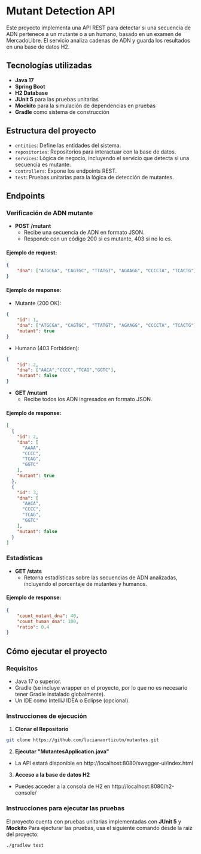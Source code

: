 # Mutant Detection API

Este proyecto implementa una API REST para detectar si una secuencia de ADN pertenece a un mutante o a un humano, basado en un examen de MercadoLibre. El servicio analiza cadenas de ADN y guarda los resultados en una base de datos H2.

## Tecnologías utilizadas

- **Java 17**
- **Spring Boot**
- **H2 Database**
- **JUnit 5** para las pruebas unitarias
- **Mockito** para la simulación de dependencias en pruebas
- **Gradle** como sistema de construcción

## Estructura del proyecto

- `entities`: Define las entidades del sistema.
- `repositories`: Repositorios para interactuar con la base de datos.
- `services`: Lógica de negocio, incluyendo el servicio que detecta si una secuencia es mutante.
- `controllers`: Expone los endpoints REST.
- `test`: Pruebas unitarias para la lógica de detección de mutantes.

## Endpoints

### Verificación de ADN mutante

- **POST /mutant**
  - Recibe una secuencia de ADN en formato JSON.
  - Responde con un código 200 si es mutante, 403 si no lo es.

#### Ejemplo de request:
```json
{
    "dna": ["ATGCGA", "CAGTGC", "TTATGT", "AGAAGG", "CCCCTA", "TCACTG"]
}
```
#### Ejemplo de response:
- Mutante (200 OK):
```json
{
    "id": 1,
    "dna": ["ATGCGA", "CAGTGC", "TTATGT", "AGAAGG", "CCCCTA", "TCACTG"],
    "mutant": true
}
```
- Humano (403 Forbidden):
```json
{
    "id": 2,
    "dna": ["AACA","CCCC","TCAG","GGTC"],
    "mutant": false
}
```
- **GET /mutant**
  - Recibe todos los ADN ingresados en formato JSON.

#### Ejemplo de response:
```json
[
  {
    "id": 2,
    "dna": [
      "AAAA",
      "CCCC",
      "TCAG",
      "GGTC"
    ],
    "mutant": true
  },
  {
    "id": 3,
    "dna": [
      "AACA",
      "CCCC",
      "TCAG",
      "GGTC"
    ],
    "mutant": false
  }
]
```
### Estadísticas

- **GET /stats**
  - Retorna estadísticas sobre las secuencias de ADN analizadas, incluyendo el porcentaje de mutantes y humanos.

#### Ejemplo de response:
```json
{
    "count_mutant_dna": 40,
    "count_human_dna": 100,
    "ratio": 0.4
}
```

## Cómo ejecutar el proyecto

### Requisitos

- Java 17 o superior.
- Gradle (se incluye wrapper en el proyecto, por lo que no es necesario tener Gradle instalado globalmente).
- Un IDE como IntelliJ IDEA o Eclipse (opcional).


### Instrucciones de ejecución

1. **Clonar el Repositorio**
```bash
git clone https://github.com/lucianaortizutn/mutantes.git
```
2. **Ejecutar "MutantesApplication.java"**
- La API estará disponible en http://localhost:8080/swagger-ui/index.html
3. **Acceso a la base de datos H2**
- Puedes acceder a la consola de H2 en http://localhost:8080/h2-console/

### Instrucciones para ejecutar las pruebas
El proyecto cuenta con pruebas unitarias implementadas con **JUnit 5** y **Mockito**
Para ejecturar las pruebas, usa el siguiente comando desde la raiz del proyecto:
```bash
./gradlew test
```

